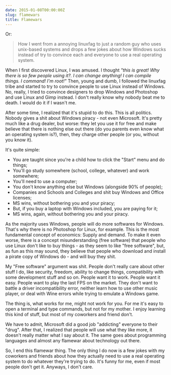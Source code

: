 ```yaml
---
date: 2015-01-08T00:00:00Z
slug: flamewars
title: Flamewars
---
```


Or:

> How I went from a annoying linuxfag to just a random guy who uses unix-based
> systems and drops a few jokes about how Windows sucks instead of try to
> convince each and everyone to use a real operating system.

When I first discovered Linux, I was amused. I thought _"this is great!
Why there is so few people using it?. I can change anything! I can compile
things. I command! I'm root!"_ Then, young and dumb, I followed the
linuxfag tribe and started to try to convince people to use Linux instead of
Windows. No, really, I tried to convince designers to drop Windows
and Photoshop and use Linux and Gimp instead. I don't really know why
nobody beat me to death. I would do it if I wasn't me.

After some time, I realized that it's stupid to do this. This is all politics.
Nobody gives a shit about Windows piracy - not even Microsoft. It's pretty much
like a drug dealer, but worse: they let you use it for free and make believe
that there is nothing else out there (do you parents even know what an
operating system is?), then, they charge other people (or you, without you
know it).

It's quite simple:

- You are taught since you're a child how to click the "Start" menu and do
  things;
- You'll go study somewhere (school, college, whatever) and work somewhere;
- You'll need to use a computer;
- You don't know anything else but Windows (alongside 90% of people);
- Companies and Schools and Colleges and shit buy Windows and Office licenses;
- MS wins, without bothering you and your piracy;
- But, if you buy a laptop with Windows included, you are paying for it;
- MS wins, again, without bothering you and your piracy.

As the majority uses Windows, people will do more softwares for Windows. That's
why there is no Photoshop for Linux, for example. This is the most
fundamental concept of economics: Supply and demand. To make it even worse,
there is a concept misunderstanding (free software)
that people who use Linux don't like to buy things - as they seem to like
"free software", but, as fun as this may sound, they believe that people
who download and install a pirate copy of Windows do - and will buy they shit.

My "Free software" argument was shit. People don't really care about other
stuff I do, like security, freedom, ability to change things, compatibility
with some development stuff and so on. People want it to work. People want it
easy. People want to play the last FPS on the market. They don't want to
battle a driver incompatibility error, neither learn how to use other
music player, or deal with Wine errors while trying to emulate a Windows game.

The thing is, what works for me, might not work for you. For me it's
easy to open a terminal and type commands, but not for my mother. I enjoy
learning this kind of stuff, but most of my coworkers and friend don't.

We have to admit, Microsoft did a good job "addicting" everyone to their
"drug". After that, I realized that people will use what they like more,
it doesn't really matter what I say about it. The same goes about
programming languages and almost any flamewar about technology out there.

So, I end this flamewar thing. The only thing I do now is a few
jokes with my coworkers and friends about how they actually need to use a
real operating system to do whatever they're trying to do.
It's funny for me, even if most people don't get it.
Anyways, I don't care.

